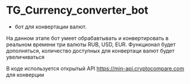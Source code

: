 # TG_Currency_converter_bot
- бот для конвертации валют.

На данном этапе бот умеет обрабавтывать и конвертировать в реальном времени три валюты RUB, USD, EUR. 
Функционал будет дополняться, количество доступных для конвертаци валют будет увеличиваться

В коде используется открытый API https://min-api.cryptocompare.com для конверции
